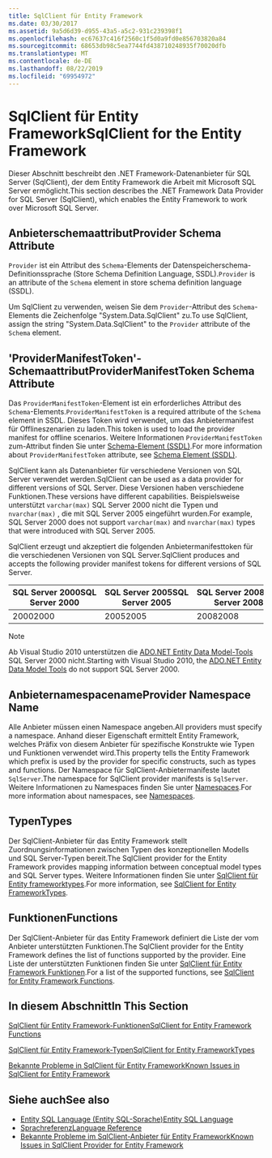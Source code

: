 ```yaml
---
title: SqlClient für Entity Framework
ms.date: 03/30/2017
ms.assetid: 9a5d6d39-d955-43a5-a5c2-931c239398f1
ms.openlocfilehash: ec67637c416f2560c1f5d0a9fd0e856703820a84
ms.sourcegitcommit: 68653db98c5ea7744fd438710248935f70020dfb
ms.translationtype: MT
ms.contentlocale: de-DE
ms.lasthandoff: 08/22/2019
ms.locfileid: "69954972"
---
```

# <a name="sqlclient-for-the-entity-framework"></a><span data-ttu-id="87f45-102">SqlClient für Entity Framework</span><span class="sxs-lookup"><span data-stu-id="87f45-102">SqlClient for the Entity Framework</span></span>
<span data-ttu-id="87f45-103">Dieser Abschnitt beschreibt den .NET Framework-Datenanbieter für SQL Server (SqlClient), der dem Entity Framework die Arbeit mit Microsoft SQL Server ermöglicht.</span><span class="sxs-lookup"><span data-stu-id="87f45-103">This section describes the .NET Framework Data Provider for SQL Server (SqlClient), which enables the Entity Framework to work over Microsoft SQL Server.</span></span>  
  
## <a name="provider-schema-attribute"></a><span data-ttu-id="87f45-104">Anbieterschemaattribut</span><span class="sxs-lookup"><span data-stu-id="87f45-104">Provider Schema Attribute</span></span>  
 <span data-ttu-id="87f45-105">`Provider` ist ein Attribut des `Schema`-Elements der Datenspeicherschema-Definitionssprache (Store Schema Definition Language, SSDL).</span><span class="sxs-lookup"><span data-stu-id="87f45-105">`Provider` is an attribute of the `Schema` element in store schema definition language (SSDL).</span></span>  
  
 <span data-ttu-id="87f45-106">Um SqlClient zu verwenden, weisen Sie dem `Provider`-Attribut des `Schema`-Elements die Zeichenfolge "System.Data.SqlClient" zu.</span><span class="sxs-lookup"><span data-stu-id="87f45-106">To use SqlClient, assign the string "System.Data.SqlClient" to the `Provider` attribute of the `Schema` element.</span></span>  
  
## <a name="providermanifesttoken-schema-attribute"></a><span data-ttu-id="87f45-107">'ProviderManifestToken'-Schemaattribut</span><span class="sxs-lookup"><span data-stu-id="87f45-107">ProviderManifestToken Schema Attribute</span></span>  
 <span data-ttu-id="87f45-108">Das `ProviderManifestToken`-Element ist ein erforderliches Attribut des `Schema`-Elements.</span><span class="sxs-lookup"><span data-stu-id="87f45-108">`ProviderManifestToken` is a required attribute of the `Schema` element in SSDL.</span></span> <span data-ttu-id="87f45-109">Dieses Token wird verwendet, um das Anbietermanifest für Offlineszenarien zu laden.</span><span class="sxs-lookup"><span data-stu-id="87f45-109">This token is used to load the provider manifest for offline scenarios.</span></span> <span data-ttu-id="87f45-110">Weitere Informationen `ProviderManifestToken` zum-Attribut finden Sie unter [Schema-Element (SSDL)](/ef/ef6/modeling/designer/advanced/edmx/ssdl-spec#schema-element-ssdl).</span><span class="sxs-lookup"><span data-stu-id="87f45-110">For more information about `ProviderManifestToken` attribute, see [Schema Element (SSDL)](/ef/ef6/modeling/designer/advanced/edmx/ssdl-spec#schema-element-ssdl).</span></span>  
  
 <span data-ttu-id="87f45-111">SqlClient kann als Datenanbieter für verschiedene Versionen von SQL Server verwendet werden.</span><span class="sxs-lookup"><span data-stu-id="87f45-111">SqlClient can be used as a data provider for different versions of SQL Server.</span></span> <span data-ttu-id="87f45-112">Diese Versionen haben verschiedene Funktionen.</span><span class="sxs-lookup"><span data-stu-id="87f45-112">These versions have different capabilities.</span></span> <span data-ttu-id="87f45-113">Beispielsweise unterstützt `varchar(max)` SQL Server 2000 nicht die Typen und `nvarchar(max)` , die mit SQL Server 2005 eingeführt wurden.</span><span class="sxs-lookup"><span data-stu-id="87f45-113">For example, SQL Server 2000 does not support `varchar(max)` and `nvarchar(max)` types that were introduced with SQL Server 2005.</span></span>  
  
 <span data-ttu-id="87f45-114">SqlClient erzeugt und akzeptiert die folgenden Anbietermanifesttoken für die verschiedenen Versionen von SQL Server.</span><span class="sxs-lookup"><span data-stu-id="87f45-114">SqlClient produces and accepts the following provider manifest tokens for different versions of SQL Server.</span></span>  
  
|<span data-ttu-id="87f45-115">SQL Server 2000</span><span class="sxs-lookup"><span data-stu-id="87f45-115">SQL Server 2000</span></span>|<span data-ttu-id="87f45-116">SQL Server 2005</span><span class="sxs-lookup"><span data-stu-id="87f45-116">SQL Server 2005</span></span>|<span data-ttu-id="87f45-117">SQL Server 2008</span><span class="sxs-lookup"><span data-stu-id="87f45-117">SQL Server 2008</span></span>|  
|-|-|-|  
|<span data-ttu-id="87f45-118">2000</span><span class="sxs-lookup"><span data-stu-id="87f45-118">2000</span></span>|<span data-ttu-id="87f45-119">2005</span><span class="sxs-lookup"><span data-stu-id="87f45-119">2005</span></span>|<span data-ttu-id="87f45-120">2008</span><span class="sxs-lookup"><span data-stu-id="87f45-120">2008</span></span>|  
  
> [!NOTE]
> <span data-ttu-id="87f45-121">Ab Visual Studio 2010 unterstützen die [ADO.NET Entity Data Model-Tools](https://docs.microsoft.com/previous-versions/dotnet/netframework-4.0/bb399249(v=vs.100)) SQL Server 2000 nicht.</span><span class="sxs-lookup"><span data-stu-id="87f45-121">Starting with Visual Studio 2010, the [ADO.NET Entity Data Model Tools](https://docs.microsoft.com/previous-versions/dotnet/netframework-4.0/bb399249(v=vs.100)) do not support SQL Server 2000.</span></span>  
  
## <a name="provider-namespace-name"></a><span data-ttu-id="87f45-122">Anbieternamespacename</span><span class="sxs-lookup"><span data-stu-id="87f45-122">Provider Namespace Name</span></span>  
 <span data-ttu-id="87f45-123">Alle Anbieter müssen einen Namespace angeben.</span><span class="sxs-lookup"><span data-stu-id="87f45-123">All providers must specify a namespace.</span></span> <span data-ttu-id="87f45-124">Anhand dieser Eigenschaft ermittelt Entity Framework, welches Präfix von diesem Anbieter für spezifische Konstrukte wie Typen und Funktionen verwendet wird.</span><span class="sxs-lookup"><span data-stu-id="87f45-124">This property tells the Entity Framework which prefix is used by the provider for specific constructs, such as types and functions.</span></span> <span data-ttu-id="87f45-125">Der Namespace für SqlClient-Anbietermanifeste lautet `SqlServer`.</span><span class="sxs-lookup"><span data-stu-id="87f45-125">The namespace for SqlClient provider manifests is `SqlServer`.</span></span> <span data-ttu-id="87f45-126">Weitere Informationen zu Namespaces finden Sie unter [Namespaces](../../../../../docs/framework/data/adonet/ef/language-reference/namespaces-entity-sql.md).</span><span class="sxs-lookup"><span data-stu-id="87f45-126">For more information about namespaces, see [Namespaces](../../../../../docs/framework/data/adonet/ef/language-reference/namespaces-entity-sql.md).</span></span>  
  
## <a name="types"></a><span data-ttu-id="87f45-127">Typen</span><span class="sxs-lookup"><span data-stu-id="87f45-127">Types</span></span>  
 <span data-ttu-id="87f45-128">Der SqlClient-Anbieter für das Entity Framework stellt Zuordnungsinformationen zwischen Typen des konzeptionellen Modells und SQL Server-Typen bereit.</span><span class="sxs-lookup"><span data-stu-id="87f45-128">The SqlClient provider for the Entity Framework provides mapping information between conceptual model types and SQL Server types.</span></span> <span data-ttu-id="87f45-129">Weitere Informationen finden Sie unter [SqlClient für Entity frameworktypes](../../../../../docs/framework/data/adonet/ef/sqlclient-for-ef-types.md).</span><span class="sxs-lookup"><span data-stu-id="87f45-129">For more information, see [SqlClient for Entity FrameworkTypes](../../../../../docs/framework/data/adonet/ef/sqlclient-for-ef-types.md).</span></span>  
  
## <a name="functions"></a><span data-ttu-id="87f45-130">Funktionen</span><span class="sxs-lookup"><span data-stu-id="87f45-130">Functions</span></span>  
 <span data-ttu-id="87f45-131">Der SqlClient-Anbieter für das Entity Framework definiert die Liste der vom Anbieter unterstützten Funktionen.</span><span class="sxs-lookup"><span data-stu-id="87f45-131">The SqlClient provider for the Entity Framework defines the list of functions supported by the provider.</span></span> <span data-ttu-id="87f45-132">Eine Liste der unterstützten Funktionen finden Sie unter [SqlClient für Entity Framework Funktionen](../../../../../docs/framework/data/adonet/ef/sqlclient-for-ef-functions.md).</span><span class="sxs-lookup"><span data-stu-id="87f45-132">For a list of the supported functions, see [SqlClient for Entity Framework Functions](../../../../../docs/framework/data/adonet/ef/sqlclient-for-ef-functions.md).</span></span>  
  
## <a name="in-this-section"></a><span data-ttu-id="87f45-133">In diesem Abschnitt</span><span class="sxs-lookup"><span data-stu-id="87f45-133">In This Section</span></span>  
 [<span data-ttu-id="87f45-134">SqlClient für Entity Framework-Funktionen</span><span class="sxs-lookup"><span data-stu-id="87f45-134">SqlClient for Entity Framework Functions</span></span>](../../../../../docs/framework/data/adonet/ef/sqlclient-for-ef-functions.md)  
  
 [<span data-ttu-id="87f45-135">SqlClient für Entity Framework-Typen</span><span class="sxs-lookup"><span data-stu-id="87f45-135">SqlClient for Entity FrameworkTypes</span></span>](../../../../../docs/framework/data/adonet/ef/sqlclient-for-ef-types.md)  
  
 [<span data-ttu-id="87f45-136">Bekannte Probleme in SqlClient für Entity Framework</span><span class="sxs-lookup"><span data-stu-id="87f45-136">Known Issues in SqlClient for Entity Framework</span></span>](../../../../../docs/framework/data/adonet/ef/known-issues-in-sqlclient-for-entity-framework.md)  
  
## <a name="see-also"></a><span data-ttu-id="87f45-137">Siehe auch</span><span class="sxs-lookup"><span data-stu-id="87f45-137">See also</span></span>

- [<span data-ttu-id="87f45-138">Entity SQL Language (Entity SQL-Sprache)</span><span class="sxs-lookup"><span data-stu-id="87f45-138">Entity SQL Language</span></span>](../../../../../docs/framework/data/adonet/ef/language-reference/entity-sql-language.md)
- [<span data-ttu-id="87f45-139">Sprachreferenz</span><span class="sxs-lookup"><span data-stu-id="87f45-139">Language Reference</span></span>](../../../../../docs/framework/data/adonet/ef/language-reference/index.md)
- [<span data-ttu-id="87f45-140">Bekannte Probleme im SqlClient-Anbieter für Entity Framework</span><span class="sxs-lookup"><span data-stu-id="87f45-140">Known Issues in SqlClient Provider for Entity Framework</span></span>](../../../../../docs/framework/data/adonet/ef/sqlclient-for-the-entity-framework.md)
